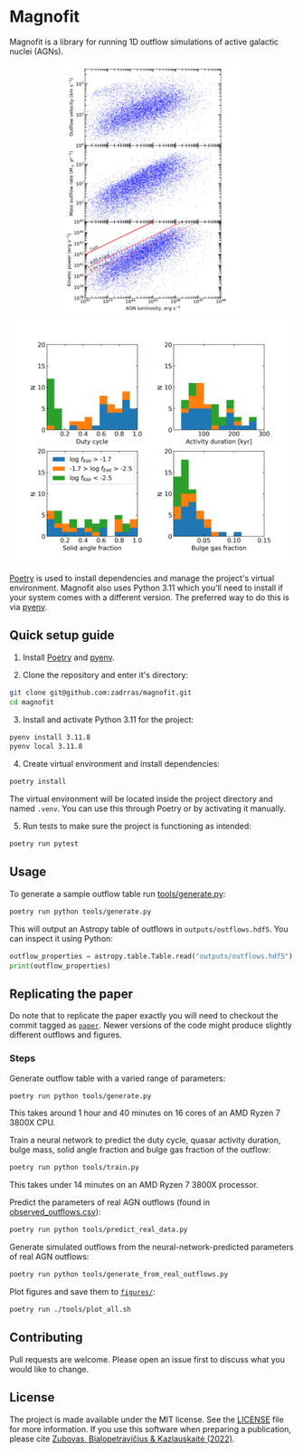 # Magnofit

Magnofit is a library for running 1D outflow simulations of active galactic nuclei (AGNs).

<p align="center" float="left">
  <img src="figures/outflow_scatter_plot.png" alt="Simulated outflow parameters" style="height:440px"/>
  <img src="figures/real_predictions.png" alt="Simulated outflow parameters" style="height:440px"/>
</p>

[Poetry](https://python-poetry.org/) is used to install dependencies and manage the project's virtual environment. Magnofit also uses Python 3.11 which you'll need to install if your system comes with a different version. The preferred way to do this is via [pyenv](https://github.com/pyenv/pyenv).

## Quick setup guide

1. Install [Poetry](https://python-poetry.org/) and [pyenv](https://github.com/pyenv/pyenv).

2. Clone the repository and enter it's directory:

```bash
git clone git@github.com:zadrras/magnofit.git
cd magnofit
```

3. Install and activate Python 3.11 for the project:

```bash
pyenv install 3.11.8
pyenv local 3.11.8
```

4. Create virtual environment and install dependencies:

```bash
poetry install
```

The virtual environment will be located inside the project directory and named `.venv`. You can use this through Poetry or by activating it manually.

5. Run tests to make sure the project is functioning as intended:

```bash
poetry run pytest
```

## Usage

To generate a sample outflow table run [tools/generate.py](tools/generate.py):

```bash
poetry run python tools/generate.py
```

This will output an Astropy table of outflows in `outputs/outflows.hdf5`. You can inspect it using Python:

```python
outflow_properties = astropy.table.Table.read("outputs/outflows.hdf5")
print(outflow_properties)
```

## Replicating the paper

Do note that to replicate the paper exactly you will need to checkout the commit tagged as [`paper`](https://github.com/zadrras/magnofit/releases/tag/paper). Newer versions of the code might produce slightly different outflows and figures.

### Steps

Generate outflow table with a varied range of parameters:

```bash
poetry run python tools/generate.py
```

This takes around 1 hour and 40 minutes on 16 cores of an AMD Ryzen 7 3800X CPU.

Train a neural network to predict the duty cycle, quasar activity duration, bulge mass, solid angle fraction and bulge gas fraction of the outflow:

```bash
poetry run python tools/train.py
```

This takes under 14 minutes on an AMD Ryzen 7 3800X processor.

Predict the parameters of real AGN outflows (found in [observed_outflows.csv](observed_outflows.csv)):

```bash
poetry run python tools/predict_real_data.py
```

Generate simulated outflows from the neural-network-predicted parameters of real AGN outflows:

```bash
poetry run python tools/generate_from_real_outflows.py
```

Plot figures and save them to [`figures/`](figures/):

```bash
poetry run ./tools/plot_all.sh
```

## Contributing
Pull requests are welcome. Please open an issue first to discuss what you would like to change.

## License
The project is made available under the MIT license. See the [LICENSE](LICENSE.md) file for more information. If you use this software when preparing a publication, please cite [Zubovas, Bialopetravičius & Kazlauskaitė (2022)](https://ui.adsabs.harvard.edu/abs/2022arXiv220701959Z).

